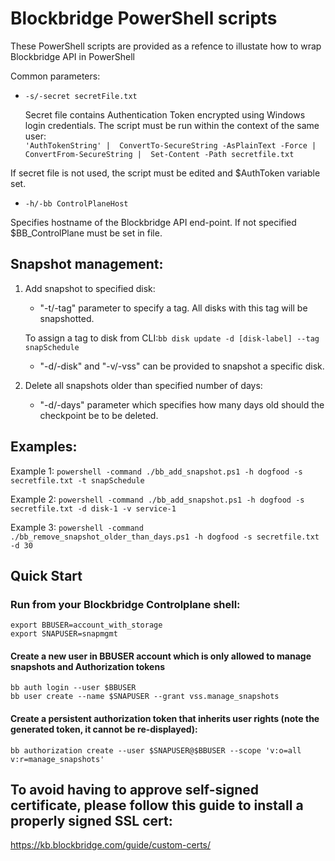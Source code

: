 # Blockbridge PowerShell scripts

These PowerShell scripts are provided as a refence to illustate how to wrap Blockbridge API in PowerShell

  Common parameters:

  * `-s/-secret secretFile.txt`
    
       Secret file contains Authentication Token encrypted using Windows login credentials. The script must be run within the context of the same user:  
   ``` 'AuthTokenString' |  ConvertTo-SecureString -AsPlainText -Force | ConvertFrom-SecureString |  Set-Content -Path secretfile.txt ```
    
   If secret file is not used, the script must be edited and $AuthToken variable set.
 
 
  * `-h/-bb ControlPlaneHost`
  
   Specifies hostname of the Blockbridge API end-point. If not specified $BB_ControlPlane must be set in file.
  
  

## Snapshot management:

  1. Add snapshot to specified disk:
      
      * "-t/-tag" parameter to specify a tag. All disks with this tag will be snapshotted.
      
      To assign a tag to disk from CLI:`bb disk update -d [disk-label] --tag snapSchedule`
      
      * "-d/-disk" and "-v/-vss" can be provided to snapshot a specific disk.
      
  1. Delete all snapshots older than specified number of days:
  
      * "-d/-days" parameter which specifies how many days old should the checkpoint be to be deleted.
      

## Examples:

 Example 1: `powershell -command ./bb_add_snapshot.ps1 -h dogfood -s secretfile.txt -t snapSchedule`
 
 Example 2: `powershell -command ./bb_add_snapshot.ps1 -h dogfood -s secretfile.txt -d disk-1 -v service-1`
 
 Example 3: `powershell -command ./bb_remove_snapshot_older_than_days.ps1 -h dogfood -s secretfile.txt -d 30`
 
## Quick Start

### Run from your Blockbridge Controlplane shell:
````
export BBUSER=account_with_storage
export SNAPUSER=snapmgmt
````

#### Create a new user in BBUSER account which is only allowed to manage snapshots and Authorization tokens
````
bb auth login --user $BBUSER
bb user create --name $SNAPUSER --grant vss.manage_snapshots
````

#### Create a persistent authorization token that inherits user rights (note the generated token, it cannot be re-displayed):
````
bb authorization create --user $SNAPUSER@$BBUSER --scope 'v:o=all v:r=manage_snapshots'
````

## To avoid having to approve self-signed certificate, please follow this guide to install a properly signed SSL cert:
https://kb.blockbridge.com/guide/custom-certs/
